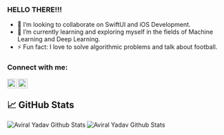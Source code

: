 ### HELLO THERE!!! 
-  👯 I’m looking to collaborate on SwiftUI and iOS Development.
-  🌱 I’m currently learning and exploring myself in the fields of Machine Learning and Deep Learning. 
-  ⚡ Fun fact: I love to solve algorithmic problems and talk about football.

### Connect with me:
<!--
<a href="myblog/protfolio website address"><img align="left" alt="codeSTACKr.com" width="22px" src="https://raw.githubusercontent.com/iconic/open-iconic/master/svg/globe.svg" /></a>
-->
<a href="https://www.linkedin.com/in/aviral-yadav/"><img align="left" alt="LinkedIn - aviral-yadav" width="22px" src="https://cdn.jsdelivr.net/npm/simple-icons@v3/icons/linkedin.svg" /></a>

<a href="https://twitter.com/not_zuck"><img align="left" alt="Twitter - not_zuck" width="22px" src="https://cdn.jsdelivr.net/npm/simple-icons@v3/icons/twitter.svg" /></a>
</br>

## &#x1f4c8; GitHub Stats
<img align="left" alt="Aviral Yadav Github Stats" src="https://github-readme-stats.vercel.app/api?username=aviralx10&show_icons=true&theme=chartreuse-dark&count_private=true" />
<img align="left" alt="Aviral Yadav Github Stats" src="https://github-readme-stats.vercel.app/api/top-langs/?username=aviralx10&theme=chartreuse-dark)](https://github.com/anuraghazra/github-readme-stats">


